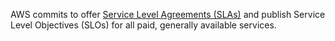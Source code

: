 AWS commits to offer [Service Level Agreements (SLAs)](https://aws.amazon.com/legal/service-level-agreements/?aws-sla-cards.sort-by=item.additionalFields.serviceNameLower&aws-sla-cards.sort-order=asc&awsf.tech-category-filter=*all) and publish Service Level Objectives (SLOs) for all paid, generally available services.
